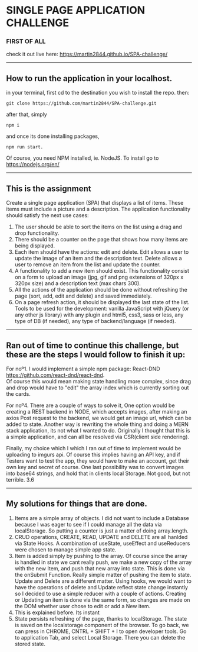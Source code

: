 # SINGLE PAGE APPLICATION CHALLENGE


### FIRST OF ALL
check it out live here: https://martin2844.github.io/SPA-challenge/


___


## How to run the application in your localhost.

in your terminal, first cd to the destination you wish to install the repo.
then:

```
git clone https://github.com/martin2844/SPA-challenge.git

```

after that, simply 

``` 
npm i

```

and once its done installing packages,

``` 
npm run start.

```

Of course, you need NPM installed, ie. NodeJS. To install go to https://nodejs.org/en/
___
## This is the assignment


Create a single page application (SPA) that displays a list of items.
These items must include a picture and a description.
The application functionality should satisfy the next use cases:
1. The user should be able to sort the items on the list using a drag and drop functionality.
2. There should be a counter on the page that shows how many items are being displayed.
3. Each item should have the actions: edit and delete. Edit allows a user to update the
image of an item and the description text. Delete allows a user to remove an item from
the list and update the counter.
4. A functionality to add a new item should exist. This functionality consist on a form to
upload an image (jpg, gif and png extensions of 320px x 320px size) and a description
text (max chars 300).
5. All the actions of the application should be done without refreshing the page (sort, add,
edit and delete) and saved immediately.
6. On a page refresh action, it should be displayed the last state of the list.
Tools to be used for the development: vanilla JavaScript with jQuery (or any other js library) with
any plugin and html5, css3, sass or less, any type of DB (if needed), any type of
backend/language (if needed).

___

## Ran out of time to continue this challenge, but these are the steps I would follow to finish it up:

For noº1. I would implement a simple npm package: React-DND
https://github.com/react-dnd/react-dnd.  
Of course this would mean making state handling more complex, since drag and drop would have to "edit" the array index which is currently sorting out the cards.  
  

For noº4. There are a couple of ways to solve it,
One option would be creating a REST backend in NODE, which accepts images, after making an axios Post request to the backend, we would get an image url, which can be added to state.
Another way is rewriting the whole thing and doing a MERN stack application, its not what I wanted to do.
Originally I thought that this is a simple application, and can all be resolved via CSR(client side rendering).   
  

Finally, my choice which I which I ran out of time to implement would be uploading to imgurs api. Of course this implies having an API key, and if Testers want to test the app, they would have to make an account, get their own key and secret of course.
One last possibility was to convert images into base64 strings, and hold that in clients local Storage. Not good, but not terrible. 3.6

___

## My solutions for things that are done.

1. Items are a simple array of objects. I did not want to include a Database because I was eager to see if I could manage all the data via localStorage. So putting a counter is just a matter of doing array.length.
2. CRUD operations, CREATE, READ, UPDATE and DELETE are all hanlded via State Hooks. A combination of useState, useEffect and useReducers were chosen to manage simple app state.
3. Item is added simply by pushing to the array. Of course since the array is handled in state we cant really push, we make a new copy of the array with the new Item, and push that new array into state. This is done via the onSubmit Function. Really simple matter of pushing the item to state.
Update and Delete are a different matter. Using hooks, we would want to have the operations of delete and Update reflect state change instantly so I decided to use a simple reducer with a couple of actions.
Creating or Updating an item is done via the same form, so changes are made on the DOM whether user chose to edit or add a New item. 
5. This is explained before. Its instant
6. State persists refreshing of the page, thanks to localStorage. The state is saved on the localstorage component of the browser. To go back, we can press in CHROME, CNTRL + SHIFT + I to open developer tools.
Go to application Tab, and select Local Storage. There you can delete the stored state.